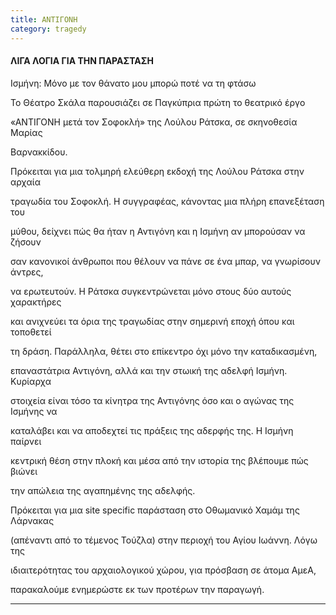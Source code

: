 ```yaml
---
title: ΑΝΤΙΓΟΝΗ
category: tragedy
---
```


#### ΛΙΓΑ ΛΟΓΙΑ ΓΙΑ ΤΗΝ ΠΑΡΑΣΤΑΣΗ

Ισμήνη: Μόνο με τον θάνατο μου μπορώ ποτέ να τη φτάσω

Το Θέατρο Σκάλα παρουσιάζει σε Παγκύπρια πρώτη το θεατρικό έργο

«ΑΝΤΙΓΟΝΗ μετά τον Σοφοκλή» της Λούλου Ράτσκα, σε σκηνοθεσία Μαρίας

Βαρνακκίδου.

Πρόκειται για μια τολμηρή ελεύθερη εκδοχή της Λούλου Ράτσκα στην αρχαία

τραγωδία του Σοφοκλή. Η συγγραφέας, κάνοντας μια πλήρη επανεξέταση του

μύθου, δείχνει πώς θα ήταν η Αντιγόνη και η Ισμήνη αν μπορούσαν να ζήσουν

σαν κανονικοί άνθρωποι που θέλουν να πάνε σε ένα μπαρ, να γνωρίσουν άντρες,

να ερωτευτούν. Η Ράτσκα συγκεντρώνεται μόνο στους δύο αυτούς χαρακτήρες

και ανιχνεύει τα όρια της τραγωδίας στην σημερινή εποχή όπου και τοποθετεί

τη δράση. Παράλληλα, θέτει στο επίκεντρο όχι μόνο την καταδικασμένη,

επαναστάτρια Αντιγόνη, αλλά και την στωική της αδελφή Ισμήνη. Κυρίαρχα

στοιχεία είναι τόσο τα κίνητρα της Αντιγόνης όσο και ο αγώνας της Ισμήνης να

καταλάβει και να αποδεχτεί τις πράξεις της αδερφής της. Η Ισμήνη παίρνει

κεντρική θέση στην πλοκή και μέσα από την ιστορία της βλέπουμε πώς βιώνει

την απώλεια της αγαπημένης της αδελφής.

Πρόκειται για μια site specific παράσταση στο Οθωμανικό Χαμάμ της Λάρνακας

(απέναντι από το τέμενος Τούζλα) στην περιοχή του Αγίου Ιωάννη. Λόγω της

ιδιαιτερότητας του αρχαιολογικού χώρου, για πρόσβαση σε άτομα ΑμεΑ,

παρακαλούμε ενημερώστε εκ των προτέρων την παραγωγή.

***
